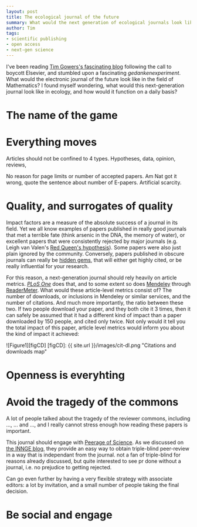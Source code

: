 ```yaml
---
layout: post
title: The ecological journal of the future
summary: What would the next generation of ecological journals look like?
author: Tim
tags:
- scientific publishing
- open access
- next-gen science
---
```


I've been reading [Tim Gowers's fascinating blog](http://gowers.wordpress.com/2012/01/29/whats-wrong-with-electronic-journals/) following the call to boycott Elsevier, and stumbled upon a fascinating *gedankenexperiment*. What would the electronic journal of the future look like in the field of Mathematics? I found myself wondering, what would this next-generation journal look like in ecology, and how would it function on a daily basis?

# The name of the game

# Everything moves

Articles should not be confined to 4 types. Hypotheses, data, opinion, reviews, 

No reason for page limits or number of accepted papers. Am Nat got it wrong, quote the sentence about number of E-papers. Artificial scarcity.

# Quality, and surrogates of quality

Impact factors are a measure of the absolute success of a journal in its field. Yet we all know examples of papers published in really good journals that met a terrible fate (think arsenic in the DNA, the memory of water), or excellent papers that were consistently rejected by major journals (e.g. Leigh van Valen's [Red Queen's hypothesis](http://en.wikipedia.org/wiki/Red_Queen%27s_Hypothesis)). Some papers were also just plain ignored by the community. Conversely, papers published in obscure journals can really be [hidden gems](http://f1000.com/rankings/hiddenjewels), that will either get highly cited, or be really influential for your research.

For this reason, a next-generation journal should rely heavily on article metrics. [*PLoS One*](http://www.plosone.org/home.action) does that, and to some extent so does [Mendeley](http://www.mendeley.com/) through [ReaderMeter](http://nitens.org/taraborelli/ReaderMeter). What would these article-level metrics consist of? The number of downloads, or inclusions in Mendeley or similar services, and the number of citations. And much more importantly, the ratio between these two. If two people download your paper, and they both cite it 3 times, then it can safely be assumed that it had a different kind of impact than a paper downloaded by 150 people, and cited only twice. Not only would it tell you the total impact of this paper, article level metrics would inform you about the kind of impact it achieved:

![Figure1][figCD]
[figCD]: {{ site.url }}/images/cit-dl.png  "Citations and downloads map"

# Openness is everyhting

# Avoid the tragedy of the commons

A lot of people talked about the tragedy of the reviewer commons, including ..., ... and ..., and I really cannot stress enough how reading these papers is important.

This journal should engage with [Peerage of Science](http://www.peerageofscience.org/). As we discussed on [the INNGE blog](http://innge.net/?q=node/121), they provide an easy way to obtain triple-blind peer-review in a way that is independant from the journal. not a fan of triple-blind for reasons already discussed, but quite interested to see pr done without a journal, i.e. no prejudice to getting rejected.

Can go even further by having a very flexible strategy with associate editors: a lot by invitation, and a small number of people taking the final decision.

# Be social and engage
